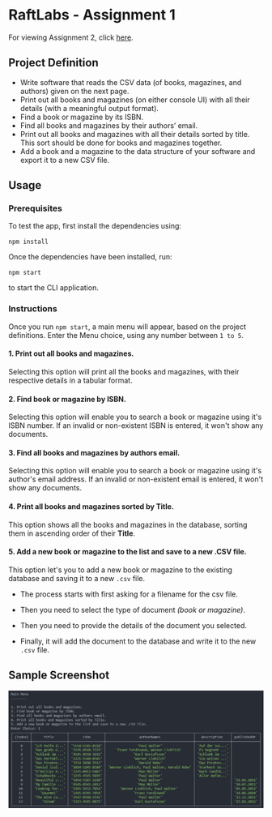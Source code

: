 # RaftLabs - Assignment 1

For viewing Assignment 2, click [here](https://github.com/mukherjeearnab/raftlabs-assignment/tree/assignment2).

## Project Definition

-   Write software that reads the CSV data (of books, magazines, and authors) given on the next page.
-   Print out all books and magazines (on either console UI) with all their details (with a meaningful output format).
-   Find a book or magazine by its ISBN.
-   Find all books and magazines by their authors’ email.
-   Print out all books and magazines with all their details sorted by title. This sort should be done for books and magazines together.
-   Add a book and a magazine to the data structure of your software and export it to a new CSV file.

## Usage

### Prerequisites

To test the app, first install the dependencies using:

    npm install

Once the dependencies have been installed, run:

    npm start

to start the CLI application.

### Instructions

Once you run `npm start`, a main menu will appear, based on the project definitions. Enter the Menu choice, using any number between `1 to 5`.

#### 1. Print out all books and magazines.

Selecting this option will print all the books and magazines, with their respective details in a tabular format.

#### 2. Find book or magazine by ISBN.

Selecting this option will enable you to search a book or magazine using it's ISBN number. If an invalid or non-existent ISBN is entered, it won't show any documents.

#### 3. Find all books and magazines by authors email.

Selecting this option will enable you to search a book or magazine using it's author's email address. If an invalid or non-existent email is entered, it won't show any documents.

#### 4. Print all books and magazines sorted by Title.

This option shows all the books and magazines in the database, sorting them in ascending order of their **Title**.

#### 5. Add a new book or magazine to the list and save to a new .CSV file.

This option let's you to add a new book or magazine to the existing database and saving it to a new `.csv` file.

-   The process starts with first asking for a filename for the csv file.

-   Then you need to select the type of document _(book or magazine)_.

-   Then you need to provide the details of the document you selected.

-   Finally, it will add the document to the database and write it to the new `.csv` file.

## Sample Screenshot

![sample screenshot](./sample-screenshot.jpg)
